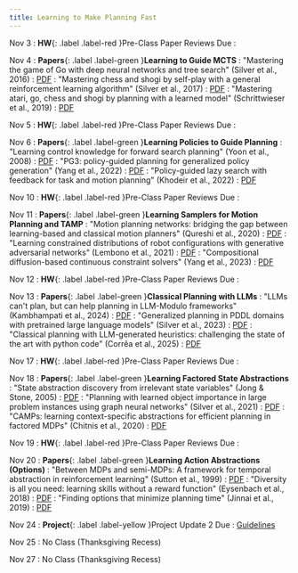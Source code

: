 ```yaml
---
title: Learning to Make Planning Fast
---
```


Nov 3
: **HW**{: .label .label-red }Pre-Class Paper Reviews Due
  : [](#)

Nov 4
: **Papers**{: .label .label-green }<b>Learning to Guide MCTS</b>
: "Mastering the game of Go with deep neural networks and tree search" (Silver et al., 2016)
  : [PDF](https://webdocs.cs.ualberta.ca/~hayward/355/masteringgameofgo.pdf)
: "Mastering chess and shogi by self-play with a general reinforcement learning algorithm" (Silver et al., 2017)
  : [PDF](https://arxiv.org/pdf/1712.01815)
: "Mastering atari, go, chess and shogi by planning with a learned model" (Schrittwieser et al., 2019)
  : [PDF](https://arxiv.org/pdf/1911.08265)

Nov 5
: **HW**{: .label .label-red }Pre-Class Paper Reviews Due
  : [](#)

Nov 6
: **Papers**{: .label .label-green }<b>Learning Policies to Guide Planning</b>
: "Learning control knowledge for forward search planning" (Yoon et al., 2008)
  : [PDF](http://jmlr.org/papers/volume9/yoon08a/yoon08a.pdf)
: "PG3: policy-guided planning for generalized policy generation" (Yang et al., 2022)
  : [PDF](https://arxiv.org/pdf/2204.10420)
: "Policy-guided lazy search with feedback for task and motion planning" (Khodeir et al., 2022)
  : [PDF](https://arxiv.org/pdf/2210.14055)

Nov 10
: **HW**{: .label .label-red }Pre-Class Paper Reviews Due
  : [](#)

Nov 11
: **Papers**{: .label .label-green }<b>Learning Samplers for Motion Planning and TAMP</b>
: "Motion planning networks: bridging the gap between learning-based and classical motion planners" (Qureshi et al., 2020)
  : [PDF](https://arxiv.org/pdf/1907.06013)
: "Learning constrained distributions of robot configurations with generative adversarial networks" (Lembono et al., 2021)
  : [PDF](https://arxiv.org/pdf/2011.05717)
: "Compositional diffusion-based continuous constraint solvers" (Yang et al., 2023)
  : [PDF](https://arxiv.org/pdf/2309.00966)

Nov 12
: **HW**{: .label .label-red }Pre-Class Paper Reviews Due
  : [](#)

Nov 13
: **Papers**{: .label .label-green }<b>Classical Planning with LLMs</b>
: "LLMs can't plan, but can help planning in LLM-Modulo frameworks" (Kambhampati et al., 2024)
  : [PDF](https://arxiv.org/pdf/2402.01817)
: "Generalized planning in PDDL domains with pretrained large language models" (Silver et al., 2023)
  : [PDF](https://arxiv.org/pdf/2305.11014)
: "Classical planning with LLM-generated heuristics: challenging the state of the art with python code" (Corrêa et al., 2025)
  : [PDF](https://arxiv.org/pdf/2503.18809)

Nov 17
: **HW**{: .label .label-red }Pre-Class Paper Reviews Due
  : [](#)

Nov 18
: **Papers**{: .label .label-green }<b>Learning Factored State Abstractions</b>
: "State abstraction discovery from irrelevant state variables" (Jong & Stone, 2005)
  : [PDF](https://www.ijcai.org/Proceedings/05/Papers/1655.pdf)
: "Planning with learned object importance in large problem instances using graph neural networks" (Silver et al., 2021)
  : [PDF](https://arxiv.org/pdf/2009.05613)
: "CAMPs: learning context-specific abstractions for efficient planning in factored MDPs" (Chitnis et al., 2020)
  : [PDF](https://arxiv.org/pdf/2007.13202)

Nov 19
: **HW**{: .label .label-red }Pre-Class Paper Reviews Due
  : [](#)

Nov 20
: **Papers**{: .label .label-green }<b>Learning Action Abstractions (Options)</b>
: "Between MDPs and semi-MDPs: A framework for temporal abstraction in reinforcement learning" (Sutton et al., 1999)
  : [PDF](https://people.cs.umass.edu/~barto/courses/cs687/Sutton-Precup-Singh-AIJ99.pdf)
: "Diversity is all you need: learning skills without a reward function" (Eysenbach et al., 2018)
  : [PDF](https://arxiv.org/pdf/1802.06070)
: "Finding options that minimize planning time" (Jinnai et al., 2019)
  : [PDF](https://proceedings.mlr.press/v97/jinnai19a/jinnai19a.pdf)

Nov 24
: **Project**{: .label .label-yellow }Project Update 2 Due
  : [Guidelines](#)

Nov 25
: No Class (Thanksgiving Recess)

Nov 27
: No Class (Thanksgiving Recess)
